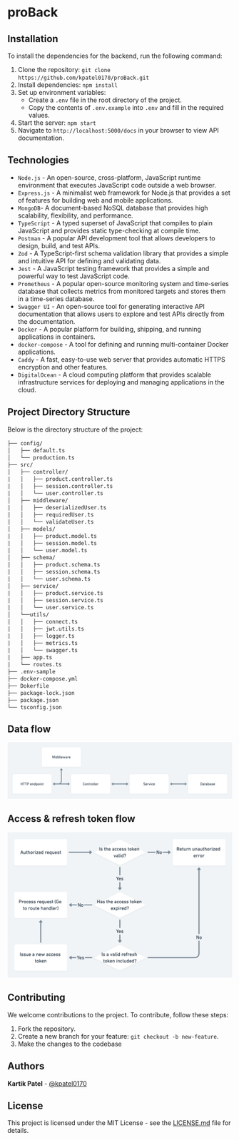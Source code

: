 # proBack

## Installation

To install the dependencies for the backend, run the following command:

1. Clone the repository: `git clone https://github.com/kpatel0170/proBack.git`
2. Install dependencies: `npm install`
3. Set up environment variables:
    - Create a `.env` file in the root directory of the project.
    - Copy the contents of `.env.example` into `.env` and fill in the required values.
4. Start the server: `npm start`
5. Navigate to `http://localhost:5000/docs` in your browser to view API documentation.


## Technologies
- `Node.js` - An open-source, cross-platform, JavaScript runtime environment that executes JavaScript code outside a web browser.
- `Express.js` - A minimalist web framework for Node.js that provides a set of features for building web and mobile applications.
- `MongoDB`- A document-based NoSQL database that provides high scalability, flexibility, and performance.
- `TypeScript` - A typed superset of JavaScript that compiles to plain JavaScript and provides static type-checking at compile time.
- `Postman` - A popular API development tool that allows developers to design, build, and test APIs.
- `Zod` - A TypeScript-first schema validation library that provides a simple and intuitive API for defining and validating data.
- `Jest` - A JavaScript testing framework that provides a simple and powerful way to test JavaScript code. 
- `Prometheus` - A popular open-source monitoring system and time-series database that collects metrics from monitored targets and stores them in a time-series database.
- `Swagger UI` - An open-source tool for generating interactive API documentation that allows users to explore and test APIs directly from the documentation.
- `Docker` - A popular platform for building, shipping, and running applications in containers.
- `docker-compose` - A tool for defining and running multi-container Docker applications.
- `Caddy` - A fast, easy-to-use web server that provides automatic HTTPS encryption and other features.
- `DigitalOcean` - A cloud computing platform that provides scalable infrastructure services for deploying and managing applications in the cloud.


## Project Directory Structure

Below is the directory structure of the project:

```
├── config/
│   ├── default.ts
│   └── production.ts
├── src/
│   ├── controller/
|   │   ├── product.controller.ts
|   │   ├── session.controller.ts
|   │   └── user.controller.ts
│   ├── middleware/
|   │   ├── deserializedUser.ts
|   │   ├── requiredUser.ts
|   │   └── validateUser.ts
│   ├── models/
|   │   ├── product.model.ts
|   │   ├── session.model.ts
|   │   └── user.model.ts
│   ├── schema/
|   │   ├── product.schema.ts
|   │   ├── session.schema.ts
|   │   └── user.schema.ts
│   ├── service/
|   │   ├── product.service.ts
|   │   ├── session.service.ts
|   │   └── user.service.ts
│   └──utils/
|   │   ├── connect.ts
|   │   ├── jwt.utils.ts
|   │   ├── logger.ts
|   │   ├── metrics.ts
|   │   └── swagger.ts
|   ├── app.ts
|   └── routes.ts
├── .env-sample
├── docker-compose.yml
├── Dokerfile
├── package-lock.json
├── package.json
└── tsconfig.json
```

## Data flow
![](./diagrams/data-flow.png)


## Access & refresh token flow
![](./diagrams/refresh-token-flow.png)

## Contributing

We welcome contributions to the project. To contribute, follow these steps:
1. Fork the repository.
2. Create a new branch for your feature: `git checkout -b new-feature`.
3. Make the changes to the codebase

## Authors
 **Kartik Patel** - [@kpatel0170](https://github.com/kpatel0170)

## License
This project is licensed under the MIT License - see the [LICENSE.md](LICENSE) file for details.
